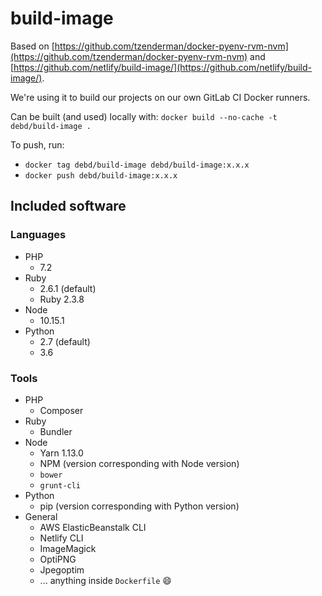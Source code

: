 # build-image

Based on [https://github.com/tzenderman/docker-pyenv-rvm-nvm](https://github.com/tzenderman/docker-pyenv-rvm-nvm) and [https://github.com/netlify/build-image/](https://github.com/netlify/build-image/).

We're using it to build our projects on our own GitLab CI Docker runners.

Can be built (and used) locally with: `docker build --no-cache -t debd/build-image .`

To push, run:

- `docker tag debd/build-image debd/build-image:x.x.x`
- `docker push debd/build-image:x.x.x`

## Included software

### Languages

- PHP
  - 7.2
- Ruby
  - 2.6.1 (default)
  - Ruby 2.3.8
- Node
  - 10.15.1
- Python
  - 2.7 (default)
  - 3.6

### Tools

- PHP
  - Composer
- Ruby
  - Bundler
- Node
  - Yarn 1.13.0
  - NPM (version corresponding with Node version)
  - `bower`
  - `grunt-cli`
- Python
  - pip (version corresponding with Python version)
- General
  - AWS ElasticBeanstalk CLI
  - Netlify CLI
  - ImageMagick
  - OptiPNG
  - Jpegoptim
  - ... anything inside `Dockerfile` :smile:
